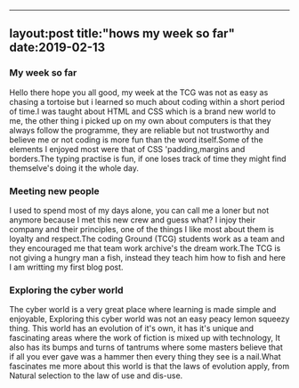 
---
layout:post
title:"hows my week so far"
date:2019-02-13
---

### My week so far
Hello there hope you all good, my week at the TCG was not as easy as chasing a tortoise but i learned so much about coding within a short period of time.I was taught about HTML and CSS which is a brand new world to me, the other thing i picked up on my own about computers is that they always follow the programme, they are reliable but not trustworthy and believe me or not coding is more fun than the word itself.Some of the elements I enjoyed most were that of CSS 'padding,margins and borders.The typing practise is fun, if one loses track of time they might find themselve's doing it the whole day.

### Meeting new people
I used to spend most of my days alone, you can call me a loner but not anymore because I met this new crew and guess what? I injoy their company and their principles, one of the things I like most about them is loyalty and respect.The coding Ground (TCG) students work as a team and they encouraged me that team work archive's the dream  work.The TCG is not giving a hungry man a fish, instead they teach him how to fish and here I am writting my first blog post.

### Exploring the cyber world
The cyber world is a very great place where learning is made simple and enjoyable, Exploring this cyber world was not an easy peacy lemon squeezy thing. This world has an evolution of it's own, it has it's unique and fascinating areas where the work of fiction is mixed up with technology, It also has its bumps and turns of tantrums where some masters believe that if all you ever gave was a hammer then every thing they see is a nail.What fascinates me more about this world is that the laws of evolution apply, from Natural selection to the law of use and dis-use. 





